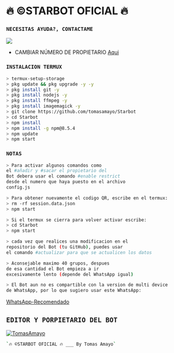 # **🔥 ©STARBOT OFICIAL 🔥**
### `NECESITAS AYUDA?, CONTACTAME`
<a href="http://wa.me/51974572478" target="blank"><img src="https://img.shields.io/badge/TOMAS-AMAYO-25D366?style=for-the-badge&logo=whatsapp&logoColor=white" /></a>
- CAMBIAR NÚMERO DE PROPIETARIO [Aqui](https://github.com/tomasamayo/Starbot/blob/main/config.js)

### `INSTALACION TERMUX`
```bash
> termux-setup-storage
> pkg update && pkg upgrade -y -y
> pkg install git -y
> pkg install nodejs -y
> pkg install ffmpeg -y
> pkg install imagemagick -y
> git clone https://github.com/tomasamayo/Starbot
> cd Starbot
> npm install
> npm install -g npm@8.5.4
> npm update
> npm start
```
### `NOTAS`
```bash
> Para activar algunos comandos como 
el #añadir y #sacar el propietario del 
Bot debera usar el comando #enable restrict 
desde el numero que haya puesto en el archivo 
config.js

> Para obtener nuevamente el codigo QR, escribe en el termux:
> rm -rf session.data.json
> npm start 

> Si el termux se cierra para volver activar escribe:
> cd Starbot
> npm start 

> cada vez que realices una modificacion en el
repositorio del Bot (tu GitHub), puedes usar 
el comando #actualizar para que se actualicen los datos

> Aconsejable maximo 40 grupos, despues 
de esa cantidad el Bot empieza a ir 
excesivamente lento (depende del WhatsApp igual)

> El Bot aun no es compartible con la version de multi device 
de WhatsApp, por lo que sugiero usar este WhatsApp:
```
[WhatsApp-Recomendado](https://download853.mediafire.com/xawpdplr7wvg/u133oxjqtiry52t/%E2%9E%A2+SOLITARIO+BUSINESS+%E2%9E%A2_2.21.19.21.apk)

## `EDITOR Y PORPIETARIO DEL BOT` 
[![TomasAmayo](https://avatars.githubusercontent.com/u/6909648?s=400&u=c5fc6aede34d971e992e243dfa3d74f30df28313&v=4)](https://avatars.githubusercontent.com/u/6909648?s=400&u=c5fc6aede34d971e992e243dfa3d74f30df28313&v=4) 
```bash
`🔥 ©STARBOT OFICIAL 🔥 ___ By Tomas Amayo` 
```